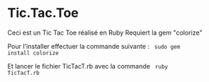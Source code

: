 # Tic.Tac.Toe

Ceci est un Tic Tac Toe réalisé en Ruby
Requiert la gem "colorize"

Pour l'installer effectuer la commande suivante : <code> sudo gem install colorize </code>

Et lancer le fichier TicTacT.rb avec la commande <code> ruby TicTacT.rb </code> 
